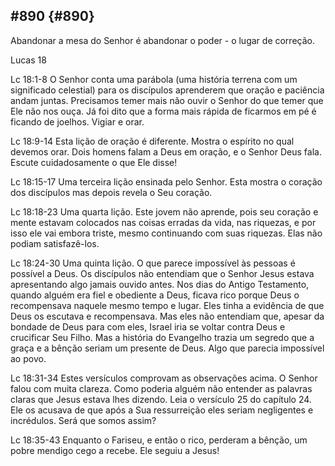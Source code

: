 ## #890 {#890}

Abandonar a mesa do Senhor é abandonar o poder - o lugar de correção.

Lucas 18

Lc 18:1-8 O Senhor conta uma parábola (uma história terrena com um significado celestial) para os discípulos aprenderem que oração e paciência andam juntas. Precisamos temer mais não ouvir o Senhor do que temer que Ele não nos ouça. Já foi dito que a forma mais rápida de ficarmos em pé é ficando de joelhos. Vigiar e orar.

Lc 18:9-14 Esta lição de oração é diferente. Mostra o espírito no qual devemos orar. Dois homens falam a Deus em oração, e o Senhor Deus fala. Escute cuidadosamente o que Ele disse!

Lc 18:15-17 Uma terceira lição ensinada pelo Senhor. Esta mostra o coração dos discípulos mas depois revela o Seu coração.

Lc 18:18-23 Uma quarta lição. Este jovem não aprende, pois seu coração e mente estavam colocados nas coisas erradas da vida, nas riquezas, e por isso ele vai embora triste, mesmo continuando com suas riquezas. Elas não podiam satisfazê-los.

Lc 18:24-30 Uma quinta lição. O que parece impossível às pessoas é possível a Deus. Os discípulos não entendiam que o Senhor Jesus estava apresentando algo jamais ouvido antes. Nos dias do Antigo Testamento, quando alguém era fiel e obediente a Deus, ficava rico porque Deus o recompensava naquele mesmo tempo e lugar. Eles tinha a evidência de que Deus os escutava e recompensava. Mas eles não entendiam que, apesar da bondade de Deus para com eles, Israel iria se voltar contra Deus e crucificar Seu Filho. Mas a história do Evangelho trazia um segredo que a graça e a bênção seriam um presente de Deus. Algo que parecia impossível ao povo.

Lc 18:31-34 Estes versículos comprovam as observações acima. O Senhor falou com muita clareza. Como poderia alguém não entender as palavras claras que Jesus estava lhes dizendo. Leia o versículo 25 do capítulo 24\. Ele os acusava de que após a Sua ressurreição eles seriam negligentes e incrédulos. Será que somos assim?

Lc 18:35-43 Enquanto o Fariseu, e então o rico, perderam a bênção, um pobre mendigo cego a recebe. Ele seguiu a Jesus!